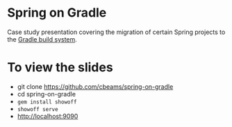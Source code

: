 # Spring on Gradle

Case study presentation covering the migration of certain Spring projects to the [Gradle build system](http://gradle.org).


# To view the slides

* git clone https://github.com/cbeams/spring-on-gradle
* cd spring-on-gradle
* `gem install showoff`
* `showoff serve`
* [http://localhost:9090](http://localhost:9090)

